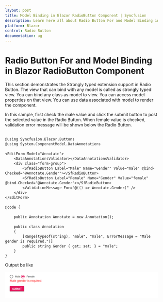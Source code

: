 ```yaml
---
layout: post
title: Model Binding in Blazor RadioButton Component | Syncfusion
description: Learn here all about Radio Button For and Model Binding in Syncfusion Blazor RadioButton component and more.
platform: Blazor
control: Radio Button
documentation: ug
---
```


# Radio Button For and Model Binding in Blazor RadioButton Component

This section demonstrates the Strongly typed extension support in Radio Button. The view that can bind with any model is called as strongly typed view. You can bind any class as model to view. You can access model properties on that view. You can use data associated with model to render the component.

In this sample, first check the male value and click the submit button to post the selected value in the Radio Button. When female value is checked, validation error message will be shown below the Radio Button.

```cshtml

@using Syncfusion.Blazor.Buttons
@using System.ComponentModel.DataAnnotations

<EditForm Model="Annotate">
    <DataAnnotationsValidator></DataAnnotationsValidator>
    <div class="form-group">
        <SfRadioButton Label="Male" Name="Gender" Value="male" @bind-Checked="@Annotate.Gender"></SfRadioButton>
        <SfRadioButton Label="Female" Name="Gender" Value="female" @bind-Checked="@Annotate.Gender"></SfRadioButton>
        <ValidationMessage For="@(() => Annotate.Gender)" />
    </div>
</EditForm>

@code {

    public Annotation Annotate = new Annotation();

    public class Annotation
    {
        [Range(typeof(string), "male", "male", ErrorMessage = "Male gender is required.")]
        public string Gender { get; set; } = "male";
    }
}

```

Output be like

![Radio Button Sample](./../images/rb-form.png)